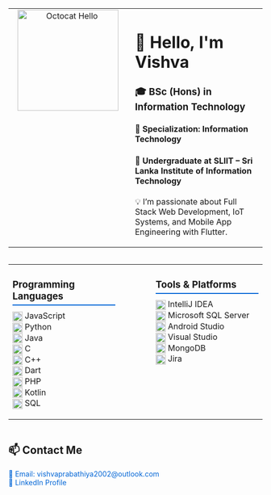 <table>
  <tr>
    <td width="220" valign="top" align="center">
      <img src="https://octodex.github.com/images/daftpunktocat-thomas.gif" width="200" alt="Octocat Hello" />
    </td>
    <td valign="top" style="padding-left: 15px;">
      <h1>👋 Hello, I'm <strong>Vishva</strong></h1>
      <h3>🎓 BSc (Hons) in Information Technology</h3>
      <h4>🔧 Specialization: Information Technology</h4>
      <h4>🏫 Undergraduate at <strong>SLIIT – Sri Lanka Institute of Information Technology</strong></h4>
      <p>💡 I’m passionate about Full Stack Web Development, IoT Systems, and Mobile App Engineering with Flutter.</p>
    </td>
  </tr>
</table>

<br />

<table width="220" style="table-layout: fixed; border-collapse: collapse; border: none; margin: 0; padding: 0;">
  <tr>
    <td valign="top" style="width: 50%; padding-right: 40px; border: none;">
      <h3 style="border-bottom: 2px solid #0366d6; padding-bottom: 5px; margin-bottom: 10px;">Programming Languages</h3>
      <ul style="list-style: none; padding-left: 0; margin-top: 0;">
        <li>
          <img src="https://cdn.jsdelivr.net/gh/devicons/devicon/icons/javascript/javascript-original.svg" alt="JavaScript" width="20" style="vertical-align: middle" /> JavaScript
        </li>
        <li>
          <img src="https://cdn.jsdelivr.net/gh/devicons/devicon/icons/python/python-original.svg" alt="Python" width="20" style="vertical-align: middle" /> Python
        </li>
        <li>
          <img src="https://cdn.jsdelivr.net/gh/devicons/devicon/icons/java/java-original.svg" alt="Java" width="20" style="vertical-align: middle" /> Java
        </li>
        <li>
          <img src="https://cdn.jsdelivr.net/gh/devicons/devicon/icons/c/c-original.svg" alt="C" width="20" style="vertical-align: middle" /> C
        </li>
        <li>
          <img src="https://cdn.jsdelivr.net/gh/devicons/devicon/icons/cplusplus/cplusplus-original.svg" alt="C++" width="20" style="vertical-align: middle" /> C++
        </li>
        <li>
          <img src="https://cdn.jsdelivr.net/gh/devicons/devicon/icons/dart/dart-original.svg" alt="Dart" width="20" style="vertical-align: middle" /> Dart
        </li>
        <li>
          <img src="https://cdn.jsdelivr.net/gh/devicons/devicon/icons/php/php-original.svg" alt="PHP" width="20" style="vertical-align: middle" /> PHP
        </li>
        <li>
          <img src="https://cdn.jsdelivr.net/gh/devicons/devicon/icons/kotlin/kotlin-original.svg" alt="Kotlin" width="20" style="vertical-align: middle" /> Kotlin
        </li>
        <li>
          <img src="https://cdn.jsdelivr.net/gh/devicons/devicon/icons/mysql/mysql-original.svg" alt="SQL" width="20" style="vertical-align: middle" /> SQL
        </li>
      </ul>
    </td>

  <td valign="top" style="width: 50%; padding-left: 40px; border: none;">
      <h3 style="border-bottom: 2px solid #0366d6; padding-bottom: 5px; margin-bottom: 10px;">Tools & Platforms</h3>
      <ul style="list-style: none; padding-left: 0; margin-top: 0;">
        <li>
          <img src="https://cdn.jsdelivr.net/gh/devicons/devicon/icons/intellij/intellij-original.svg" alt="IntelliJ IDEA" width="20" style="vertical-align: middle" /> IntelliJ IDEA
        </li>
        <li>
          <img src="https://cdn.jsdelivr.net/gh/devicons/devicon/icons/microsoftsqlserver/microsoftsqlserver-plain.svg" alt="MS SQL Server" width="20" style="vertical-align: middle" /> Microsoft SQL Server
        </li>
        <li>
          <img src="https://cdn.jsdelivr.net/gh/devicons/devicon/icons/androidstudio/androidstudio-original.svg" alt="Android Studio" width="20" style="vertical-align: middle" /> Android Studio
        </li>
        <li>
          <img src="https://cdn.jsdelivr.net/gh/devicons/devicon/icons/visualstudio/visualstudio-plain.svg" alt="Visual Studio" width="20" style="vertical-align: middle" /> Visual Studio
        </li>
        <li>
          <img src="https://cdn.jsdelivr.net/gh/devicons/devicon/icons/mongodb/mongodb-original.svg" alt="MongoDB" width="20" style="vertical-align: middle" /> MongoDB
        </li>
        <li>
          <img src="https://cdn.jsdelivr.net/gh/devicons/devicon/icons/jira/jira-original.svg" alt="Jira" width="20" style="vertical-align: middle" /> Jira
        </li>
      </ul>
    </td>
  </tr>
</table>

<br />

<h2>📫 Contact Me</h2>
<p>
  <a href="mailto:vishvaprabathiya2002@outlook.com" style="text-decoration: none; color: #0366d6;">
    📧 Email: vishvaprabathiya2002@outlook.com
  </a><br />
  <a href="https://www.linkedin.com/in/vishvapathirage2" target="_blank" rel="noopener noreferrer" style="text-decoration: none; color: #0366d6;">
    🔗 LinkedIn Profile
  </a>
</p>

